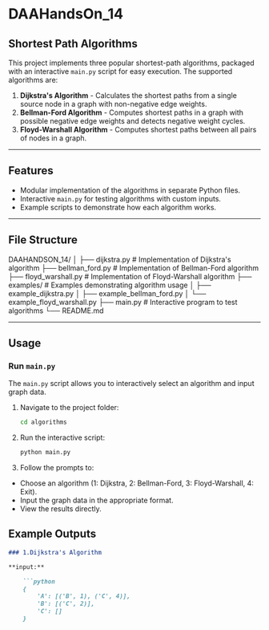 # DAAHandsOn_14

## Shortest Path Algorithms

This project implements three popular shortest-path algorithms, packaged with an interactive `main.py` script for easy execution. The supported algorithms are:

1. **Dijkstra's Algorithm** - Calculates the shortest paths from a single source node in a graph with non-negative edge weights.
2. **Bellman-Ford Algorithm** - Computes shortest paths in a graph with possible negative edge weights and detects negative weight cycles.
3. **Floyd-Warshall Algorithm** - Computes shortest paths between all pairs of nodes in a graph.

---

## **Features**

- Modular implementation of the algorithms in separate Python files.
- Interactive `main.py` for testing algorithms with custom inputs.
- Example scripts to demonstrate how each algorithm works.

---

## **File Structure**

DAAHANDSON_14/
│
├── dijkstra.py # Implementation of Dijkstra's algorithm
├── bellman_ford.py # Implementation of Bellman-Ford algorithm
├── floyd_warshall.py # Implementation of Floyd-Warshall algorithm
├── examples/ # Examples demonstrating algorithm usage
│ ├── example_dijkstra.py
│ ├── example_bellman_ford.py
│ └── example_floyd_warshall.py
├── main.py # Interactive program to test algorithms
└── README.md

---

## **Usage**

### **Run `main.py`**

The `main.py` script allows you to interactively select an algorithm and input graph data.

1. Navigate to the project folder:

   ```bash
   cd algorithms
   ```

2. Run the interactive script:

    ```bash
    python main.py
    ```

3. Follow the prompts to:

- Choose an algorithm (1: Dijkstra, 2: Bellman-Ford, 3: Floyd-Warshall, 4: Exit).
- Input the graph data in the appropriate format.
- View the results directly.

## Example Outputs

```markdown
### 1.Dijkstra's Algorithm

**input:**

    ```python
    {
        'A': [('B', 1), ('C', 4)],
        'B': [('C', 2)],
        'C': []
    }

